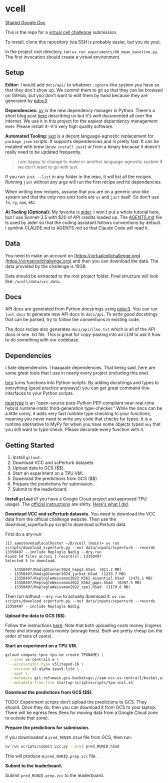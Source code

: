 # vcell

[Shared Google Doc](https://docs.google.com/document/d/1oHJQUAFk9mrhPrLqkglq_e3yufYDEOKCF3VvDT-MHpc/edit?usp=sharing)

This is the repo for a [virtual cell challenge](https://virtualcellchallenge.org) submission.

To install, clone this repository (via SSH is probably easier, but you do you).

In the project root directory, run `uv run experiments/00_mean_baseline.py`.
The first invocation should create a virtual environment.



## Setup

**Editor:**
I would add `docs/api/` to whatever `.ignore`-like system you have so that they don't show up.
We commit them to git so that they can be browsed on GitHub, but you don't want to edit them by hand because they are generated by [pdoc3](https://pdoc3.github.io/pdoc/).

**Dependencies:** [uv](https://docs.astral.sh/uv/) is the new dependency manager in Python.
There's a short blog post [here](https://samuelstevens.me/writing/uv) describing uv but it's well documented all over the internet.
We use it in this project for the easiest dependency management ever.
Please install it--it's very high quality software.

**Automated Tooling:** [just](https://github.com/casey/just) is a decent language-agnostic replacement for `package.json` scripts.
It supports dependencies and is pretty fast.
It can be installed with brew (`brew install just`) or from a binary because it doesn't really need to be updated frequently.

> I am happy to change to make or another language-agnostic system if we don't want to go with just.

If you run `just --list` in any folder in the repo, it will list all the recipes.
Running `just` without any args will run the first recipe and its dependencies.

When writing new recipes, assume that you are on a generic unix-like system and that the only non-unix tools are `uv` and `just` itself.
So don't use `fd`, `rg`, `npm`, etc.

**AI Tooling (Optional):**
My favorite is [aider](https://aider.chat/).
I won't put a whole tutorial here, but I use Sonnet-3.5 with $20 of API credits loaded up.
The [AGENTS.md](AGENTS.md) file is used by aider so that the coding assistant follows conventions by default.
I symlink CLAUDE.md to AGENTS.md so that Claude Code will read it.

## Data

You need to make an account on [https://virtualcellchallenge.org](https://virtualcellchallenge.org) and then you can download the data.
The data provided by the challenge is 15GB.

Data should be extracted to the root project folder. Final structure will look like: `/vcell/data/vcc_data`.

## Docs

API docs are generated from Python docstrings using [pdoc3](https://pdoc3.github.io/pdoc/).
You can run `just docs` to generate new API docs in `docs/api`.
To write good docstrings that can be parsed, try to follow the conventions in existing code.

The docs recipe also generates `docs/api/llms.txt` which is all of the API docs in one .txt file.
This is great for copy-pasting into an LLM to ask it how to do something with our codebase.

## Dependencies

I hate dependencies.
I haaaaate dependencies.
That being said, here are some great tools that I use in nearly every project (including this one).

[tyro](https://brentyi.github.io/tyro/) turns functions into Python scripts.
By adding docstrings and types to everything (good practice anyways!) you can get great command-line interfaces to your Python scripts.

[beartype](https://beartype.readthedocs.io/en/stable/) is an "open-source pure-Python PEP-compliant near-real-time hybrid runtime-static third-generation type-checker."
While the docs can be a little corny, it adds very fast runtime type checking to your functions, meaning you never need to write any code that checks for types.
It is a runtime alternative to MyPy for when you have some objects typed `any` that you still want to type-check.
Please decorate every function with it.

## Getting Started

1. Install `gcloud`.
2. Download VCC and scPerturb datasets.
3. Upload data to GCS ($$).
4. Start an experiment on a TPU VM.
5. Download the predictions from GCS ($$).
6. Prepare the predictions for submission.
7. Submit to the leaderboard.

**Install `gcloud`** (if you have a Google Cloud project and approved TPU usage).
The [official instructions](https://cloud.google.com/sdk/docs/install) are shitty.
[Here's what I did](src/vcell/install-gcloud.md).

**Download VCC and scPerturb datasets.**
You need to download the VCC data from the official challenge website.
Then use the download_scperturb.py script to download scPerturb data.

First do a dry-run:

```
[I] samstevens@localhoster ~/D/vcell (main)> uv run scripts/download_scperturb.py --out data/inputs/scperturb --records 13350497 --include Replogle Nadig --dry-run
Found 54 files across 1 record(s): 13350497
Selected 5 to download.

  - 13350497/NadigOConner2024_hepg2.h5ad  (811.2 MB)
  - 13350497/NadigOConner2024_jurkat.h5ad  (1233.7 MB)
  - 13350497/ReplogleWeissman2022_K562_essential.h5ad  (1475.1 MB)
  - 13350497/ReplogleWeissman2022_K562_gwps.h5ad  (8397.5 MB)
  - 13350497/ReplogleWeissman2022_rpe1.h5ad  (1179.6 MB)
```

Then run without `--dry-run` to actually download it: `uv run scripts/download_scperturb.py --out data/inputs/scperturb --records 13350497 --include Replogle Nadig`.


**Upload the data to GCS ($$).**

Follow the instructions [here](src/vcell/tpu-init.md#prerequisites).
Note that both uploading costs money (ingress fees) and storage costs money (storage fees).
Both are pretty cheap (on the order of tens of cents).

**Start an experiment on a TPU VM.**

```sh
gcloud compute tpus tpu-vm create TPUNAME1 \
  --zone us-central1-a \
  --accelerator-type v5litepod-16 \
  --version v2-alpha-tpuv5-lite \
  --spot \
  --metadata git-ref=main,gcs-bucket=gs://sam-vcc-us-central1/bucket,exp-script=experiments/14_repro_st_rn.py,exp-args='--cfg configs/14-repro-st-rn.toml --vcc-root $DATA_ROOT',wandb-api-key=11b55b27cf1dab08762cd33c62e329ed291aa5ae,wandb-project=vcell,wandb-entity=samuelstevens \
  --metadata-from-file startup-script=scripts/tpu-init.sh`
```

**Download the predictions from GCS ($$).**

TODO: Experiment scripts don't upload the predictions to GCS. They should. Once they do, then you can download it from GCS to your laptop. There will be egress fees (fees for moving data from a Google Cloud zone to outside that zone).

**Prepare the predictions for submission.**

If you downloaded a `pred_RUNID.h5ad` file from GCS, then run:

```sh
uv run scripts/submit_vcc.py --pred pred_RUNID.h5ad
```

This will produce a `pred_RUNID.prep.vcc` file.

**Submit to the leaderboard.**

Submit `pred_RUNID.prep.vcc` to the leaderboard.

